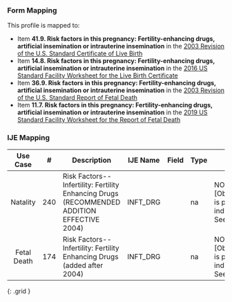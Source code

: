 ### Form Mapping
This profile is mapped to:
 * Item **41.9. Risk factors in this pregnancy: Fertility-enhancing drugs, artificial insemination or intrauterine insemination** in the [2003 Revision of the U.S. Standard Certificate of Live Birth](https://www.cdc.gov/nchs/data/dvs/birth11-03final-ACC.pdf)
 * Item **14.8. Risk factors in this pregnancy: Fertility-enhancing drugs, artificial insemination or intrauterine insemination** in the [2016 US Standard Facility Worksheet for the Live Birth Certificate](https://www.cdc.gov/nchs/data/dvs/facility-worksheet-2016-508.pdf)
 * Item **36.9. Risk factors in this pregnancy: Fertility-enhancing drugs, artificial insemination or intrauterine insemination** in the [2003 Revision of the U.S. Standard Report of Fetal Death](https://www.cdc.gov/nchs/data/dvs/FDEATH11-03finalACC.pdf)
 * Item **11.7. Risk factors in this pregnancy: Fertility-enhancing drugs, artificial insemination or intrauterine insemination** in the [2019 US Standard Facility Worksheet for the Report of Fetal Death](https://www.cdc.gov/nchs/data/dvs/fetal-death-facility-worksheet-2019-508.pdf)

### IJE Mapping

| **Use Case** |  **#**   |  **Description**  | **IJE Name**  |  **Field**  |  **Type**  | **Value Set**  |
| :---------: | --------------- | ------------ | ------------- | ---------- | ---------- | -------------- |
| Natality | 240 | Risk Factors--Infertility: Fertility Enhancing Drugs  (RECOMMENDED ADDITION EFFECTIVE 2004) | INFT_DRG |  |na |NOTE: If [ObservationNoneOfSpecifiedPregnancyRiskFactorsNew] is present in bundle, then the interpretation is that all individual risk factors are 'N'   <br />See [Note on missing data] |
| Fetal Death | 174 | Risk Factors--Infertility: Fertility Enhancing Drugs (added after 2004) | INFT_DRG |  |na |NOTE: If [ObservationNoneOfSpecifiedPregnancyRiskFactorsNew] is present in bundle, then the interpretation is that all individual risk factors are 'N'   <br />See [Note on missing data] |
{: .grid }
